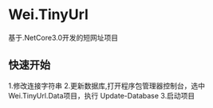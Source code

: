 # Wei.TinyUrl
基于.NetCore3.0开发的短网址项目

## 快速开始
1.修改连接字符串
2.更新数据库,打开程序包管理器控制台，选中Wei.TinyUrl.Data项目，执行 Update-Database
3.启动项目

